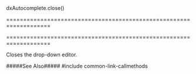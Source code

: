 <!--id-->dxAutocomplete.close()<!--/id-->
===================================================================
<!--hidden--><!--/hidden-->
===================================================================

<!--shortDescription-->
Closes the drop-down editor.
<!--/shortDescription-->

<!--fullDescription-->
#####See Also#####
#include common-link-callmethods
<!--/fullDescription-->